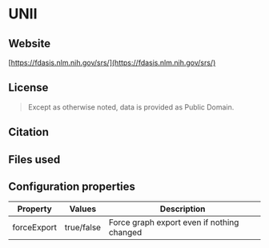 # UNII



## Website

[https://fdasis.nlm.nih.gov/srs/](https://fdasis.nlm.nih.gov/srs/)

## License

> Except as otherwise noted, data is provided as Public Domain.

## Citation



## Files used



## Configuration properties

| Property    | Values     | Description                                |
|-------------|------------|--------------------------------------------|
| forceExport | true/false | Force graph export even if nothing changed |
